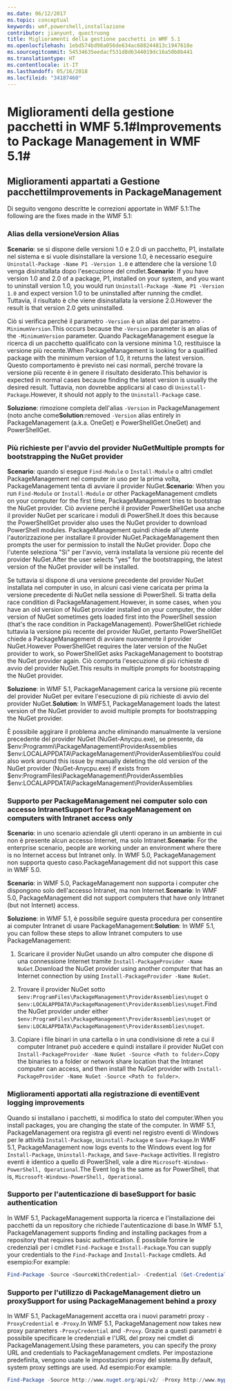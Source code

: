 ```yaml
---
ms.date: 06/12/2017
ms.topic: conceptual
keywords: wmf,powershell,installazione
contributor: jianyunt, quoctruong
title: Miglioramenti della gestione pacchetti in WMF 5.1
ms.openlocfilehash: 1ebd574bd98a056de634ac688244813c1947618e
ms.sourcegitcommit: 54534635eedacf531d8d6344019dc16a50b8b441
ms.translationtype: HT
ms.contentlocale: it-IT
ms.lasthandoff: 05/16/2018
ms.locfileid: "34187460"
---
```

# <a name="improvements-to-package-management-in-wmf-51"></a><span data-ttu-id="776f2-103">Miglioramenti della gestione pacchetti in WMF 5.1#</span><span class="sxs-lookup"><span data-stu-id="776f2-103">Improvements to Package Management in WMF 5.1#</span></span>

## <a name="improvements-in-packagemanagement"></a><span data-ttu-id="776f2-104">Miglioramenti appartati a Gestione pacchetti</span><span class="sxs-lookup"><span data-stu-id="776f2-104">Improvements in PackageManagement</span></span> ##
<span data-ttu-id="776f2-105">Di seguito vengono descritte le correzioni apportate in WMF 5.1:</span><span class="sxs-lookup"><span data-stu-id="776f2-105">The following are the fixes made in the WMF 5.1:</span></span>

### <a name="version-alias"></a><span data-ttu-id="776f2-106">Alias della versione</span><span class="sxs-lookup"><span data-stu-id="776f2-106">Version Alias</span></span>

<span data-ttu-id="776f2-107">**Scenario**: se si dispone delle versioni 1.0 e 2.0 di un pacchetto, P1, installate nel sistema e si vuole disinstallare la versione 1.0, è necessario eseguire `Uninstall-Package -Name P1 -Version 1.0` e attendere che la versione 1.0 venga disinstallata dopo l'esecuzione del cmdlet.</span><span class="sxs-lookup"><span data-stu-id="776f2-107">**Scenario**: If you have version 1.0 and 2.0 of a package, P1, installed on your system, and you want to uninstall version 1.0, you would run `Uninstall-Package -Name P1 -Version 1.0` and expect version 1.0 to be uninstalled after running the cmdlet.</span></span> <span data-ttu-id="776f2-108">Tuttavia, il risultato è che viene disinstallata la versione 2.0.</span><span class="sxs-lookup"><span data-stu-id="776f2-108">However the result is that version 2.0 gets uninstalled.</span></span>

<span data-ttu-id="776f2-109">Ciò si verifica perché il parametro `-Version` è un alias del parametro `-MinimumVersion`.</span><span class="sxs-lookup"><span data-stu-id="776f2-109">This occurs because the `-Version` parameter is an alias of the `-MinimumVersion` parameter.</span></span> <span data-ttu-id="776f2-110">Quando PackageManagement esegue la ricerca di un pacchetto qualificato con la versione minima 1.0, restituisce la versione più recente.</span><span class="sxs-lookup"><span data-stu-id="776f2-110">When PackageManagement is looking for a qualified package with the minimum version of 1.0, it returns the latest version.</span></span> <span data-ttu-id="776f2-111">Questo comportamento è previsto nei casi normali, perché trovare la versione più recente è in genere il risultato desiderato.</span><span class="sxs-lookup"><span data-stu-id="776f2-111">This behavior is expected in normal cases because finding the latest version is usually the desired result.</span></span> <span data-ttu-id="776f2-112">Tuttavia, non dovrebbe applicarsi al caso di `Uninstall-Package`.</span><span class="sxs-lookup"><span data-stu-id="776f2-112">However, it should not apply to the `Uninstall-Package` case.</span></span>

<span data-ttu-id="776f2-113">**Soluzione**: rimozione completa dell'alias `-Version` in PackageManagement (noto anche come</span><span class="sxs-lookup"><span data-stu-id="776f2-113">**Solution**:removed `-Version` alias entirely in PackageManagement (a.k.a.</span></span> <span data-ttu-id="776f2-114">OneGet) e PowerShellGet.</span><span class="sxs-lookup"><span data-stu-id="776f2-114">OneGet) and PowerShellGet.</span></span>

### <a name="multiple-prompts-for-bootstrapping-the-nuget-provider"></a><span data-ttu-id="776f2-115">Più richieste per l'avvio del provider NuGet</span><span class="sxs-lookup"><span data-stu-id="776f2-115">Multiple prompts for bootstrapping the NuGet provider</span></span>

<span data-ttu-id="776f2-116">**Scenario**: quando si esegue `Find-Module` o `Install-Module` o altri cmdlet PackageManagement nel computer in uso per la prima volta, PackageManagement tenta di avviare il provider NuGet.</span><span class="sxs-lookup"><span data-stu-id="776f2-116">**Scenario**: When you run `Find-Module` or `Install-Module` or other PackageManagement cmdlets on your computer for the first time, PackageManagement tries to bootstrap the NuGet provider.</span></span> <span data-ttu-id="776f2-117">Ciò avviene perché il provider PowerShellGet usa anche il provider NuGet per scaricare i moduli di PowerShell.</span><span class="sxs-lookup"><span data-stu-id="776f2-117">It does this because the PowerShellGet provider also uses the NuGet provider to download PowerShell modules.</span></span> <span data-ttu-id="776f2-118">PackageManagement quindi chiede all'utente l'autorizzazione per installare il provider NuGet.</span><span class="sxs-lookup"><span data-stu-id="776f2-118">PackageManagement then prompts the user for permission to install the NuGet provider.</span></span> <span data-ttu-id="776f2-119">Dopo che l'utente seleziona "Sì" per l'avvio, verrà installata la versione più recente del provider NuGet.</span><span class="sxs-lookup"><span data-stu-id="776f2-119">After the user selects "yes" for the bootstrapping, the latest version of the NuGet provider will be installed.</span></span>

<span data-ttu-id="776f2-120">Se tuttavia si dispone di una versione precedente del provider NuGet installata nel computer in uso, in alcuni casi viene caricata per prima la versione precedente di NuGet nella sessione di PowerShell. Si tratta della race condition di PackageManagement.</span><span class="sxs-lookup"><span data-stu-id="776f2-120">However, in some cases, when you have an old version of NuGet provider installed on your computer, the older version of NuGet sometimes gets loaded first into the PowerShell session (that's the race condition in PackageManagement).</span></span> <span data-ttu-id="776f2-121">PowerShellGet richiede tuttavia la versione più recente del provider NuGet, pertanto PowerShellGet chiede a PackageManagement di avviare nuovamente il provider NuGet.</span><span class="sxs-lookup"><span data-stu-id="776f2-121">However PowerShellGet requires the later version of the NuGet provider to work, so PowerShellGet asks PackageManagement to bootstrap the NuGet provider again.</span></span> <span data-ttu-id="776f2-122">Ciò comporta l'esecuzione di più richieste di avvio del provider NuGet.</span><span class="sxs-lookup"><span data-stu-id="776f2-122">This results in multiple prompts for bootstrapping the NuGet provider.</span></span>

<span data-ttu-id="776f2-123">**Soluzione**: in WMF 5.1, PackageManagement carica la versione più recente del provider NuGet per evitare l'esecuzione di più richieste di avvio del provider NuGet.</span><span class="sxs-lookup"><span data-stu-id="776f2-123">**Solution**: In WMF5.1, PackageManagement loads the latest version of the NuGet provider to avoid multiple prompts for bootstrapping the NuGet provider.</span></span>

<span data-ttu-id="776f2-124">È possibile aggirare il problema anche eliminando manualmente la versione precedente del provider NuGet (NuGet-Anycpu.exe), se presente, da $env:Programmi\PackageManagement\ProviderAssemblies $env:LOCALAPPDATA\PackageManagement\ProviderAssemblies</span><span class="sxs-lookup"><span data-stu-id="776f2-124">You could also work around this issue by manually deleting the old version of the NuGet provider (NuGet-Anycpu.exe) if exists from $env:ProgramFiles\PackageManagement\ProviderAssemblies $env:LOCALAPPDATA\PackageManagement\ProviderAssemblies</span></span>


### <a name="support-for-packagemanagement-on-computers-with-intranet-access-only"></a><span data-ttu-id="776f2-125">Supporto per PackageManagement nei computer solo con accesso Intranet</span><span class="sxs-lookup"><span data-stu-id="776f2-125">Support for PackageManagement on computers with Intranet access only</span></span>

<span data-ttu-id="776f2-126">**Scenario**: in uno scenario aziendale gli utenti operano in un ambiente in cui non è presente alcun accesso Internet, ma solo Intranet.</span><span class="sxs-lookup"><span data-stu-id="776f2-126">**Scenario**: For the enterprise scenario, people are working under an environment where there is no Internet access but Intranet only.</span></span> <span data-ttu-id="776f2-127">In WMF 5.0, PackageManagement non supporta questo caso.</span><span class="sxs-lookup"><span data-stu-id="776f2-127">PackageManagement did not support this case in WMF 5.0.</span></span>

<span data-ttu-id="776f2-128">**Scenario**: in WMF 5.0, PackageManagement non supporta i computer che dispongono solo dell'accesso Intranet, ma non Internet.</span><span class="sxs-lookup"><span data-stu-id="776f2-128">**Scenario**: In WMF 5.0, PackageManagement did not support computers that have only Intranet (but not Internet) access.</span></span>

<span data-ttu-id="776f2-129">**Soluzione**: in WMF 5.1, è possibile seguire questa procedura per consentire ai computer Intranet di usare PackageManagement:</span><span class="sxs-lookup"><span data-stu-id="776f2-129">**Solution**: In WMF 5.1, you can follow these steps to allow Intranet computers to use PackageManagement:</span></span>

1. <span data-ttu-id="776f2-130">Scaricare il provider NuGet usando un altro computer che dispone di una connessione Internet tramite `Install-PackageProvider -Name NuGet`.</span><span class="sxs-lookup"><span data-stu-id="776f2-130">Download the NuGet provider using another computer that has an Internet connection by using `Install-PackageProvider -Name NuGet`.</span></span>

2. <span data-ttu-id="776f2-131">Trovare il provider NuGet sotto `$env:ProgramFiles\PackageManagement\ProviderAssemblies\nuget`  o  `$env:LOCALAPPDATA\PackageManagement\ProviderAssemblies\nuget`.</span><span class="sxs-lookup"><span data-stu-id="776f2-131">Find the NuGet provider under either `$env:ProgramFiles\PackageManagement\ProviderAssemblies\nuget`  or  `$env:LOCALAPPDATA\PackageManagement\ProviderAssemblies\nuget`.</span></span>

3. <span data-ttu-id="776f2-132">Copiare i file binari in una cartella o in una condivisione di rete a cui il computer Intranet può accedere e quindi installare il provider NuGet con `Install-PackageProvider -Name NuGet -Source <Path to folder>`.</span><span class="sxs-lookup"><span data-stu-id="776f2-132">Copy the binaries to a folder or network share location that the Intranet computer can access, and then install the NuGet provider with `Install-PackageProvider -Name NuGet -Source <Path to folder>`.</span></span>


### <a name="event-logging-improvements"></a><span data-ttu-id="776f2-133">Miglioramenti apportati alla registrazione di eventi</span><span class="sxs-lookup"><span data-stu-id="776f2-133">Event logging improvements</span></span>

<span data-ttu-id="776f2-134">Quando si installano i pacchetti, si modifica lo stato del computer.</span><span class="sxs-lookup"><span data-stu-id="776f2-134">When you install packages, you are changing the state of the computer.</span></span> <span data-ttu-id="776f2-135">In WMF 5.1, PackageManagement ora registra gli eventi nel registro eventi di Windows per le attività `Install-Package`, `Uninstall-Package` e `Save-Package`.</span><span class="sxs-lookup"><span data-stu-id="776f2-135">In WMF 5.1, PackageManagement now logs events to the Windows event log for `Install-Package`, `Uninstall-Package`, and `Save-Package` activities.</span></span> <span data-ttu-id="776f2-136">Il registro eventi è identico a quello di PowerShell, vale a dire `Microsoft-Windows-PowerShell, Operational`.</span><span class="sxs-lookup"><span data-stu-id="776f2-136">The Event log  is the same as for PowerShell, that is, `Microsoft-Windows-PowerShell, Operational`.</span></span>

### <a name="support-for-basic-authentication"></a><span data-ttu-id="776f2-137">Supporto per l'autenticazione di base</span><span class="sxs-lookup"><span data-stu-id="776f2-137">Support for basic authentication</span></span>

<span data-ttu-id="776f2-138">In WMF 5.1, PackageManagement supporta la ricerca e l'installazione dei pacchetti da un repository che richiede l'autenticazione di base.</span><span class="sxs-lookup"><span data-stu-id="776f2-138">In WMF 5.1, PackageManagement supports finding and installing packages from a repository that requires basic authentication.</span></span> <span data-ttu-id="776f2-139">È possibile fornire le credenziali per i cmdlet `Find-Package` e `Install-Package`.</span><span class="sxs-lookup"><span data-stu-id="776f2-139">You can supply your credentials to the `Find-Package` and `Install-Package` cmdlets.</span></span> <span data-ttu-id="776f2-140">Ad esempio:</span><span class="sxs-lookup"><span data-stu-id="776f2-140">For example:</span></span>

``` PowerShell
Find-Package -Source <SourceWithCredential> -Credential (Get-Credential)
```
### <a name="support-for-using-packagemanagement-behind-a-proxy"></a><span data-ttu-id="776f2-141">Supporto per l'utilizzo di PackageManagement dietro un proxy</span><span class="sxs-lookup"><span data-stu-id="776f2-141">Support for using PackageManagement behind a proxy</span></span>

<span data-ttu-id="776f2-142">In WMF 5.1, PackageManagement accetta ora i nuovi parametri proxy `-ProxyCredential` e `-Proxy`.</span><span class="sxs-lookup"><span data-stu-id="776f2-142">In WMF 5.1, PackageManagement now takes new proxy parameters `-ProxyCredential` and `-Proxy`.</span></span> <span data-ttu-id="776f2-143">Grazie a questi parametri è possibile specificare le credenziali e l'URL del proxy nei cmdlet di PackageManagement.</span><span class="sxs-lookup"><span data-stu-id="776f2-143">Using these parameters, you can specify the proxy URL and credentials to PackageManagement cmdlets.</span></span> <span data-ttu-id="776f2-144">Per impostazione predefinita, vengono usate le impostazioni proxy del sistema.</span><span class="sxs-lookup"><span data-stu-id="776f2-144">By default, system proxy settings are used.</span></span> <span data-ttu-id="776f2-145">Ad esempio:</span><span class="sxs-lookup"><span data-stu-id="776f2-145">For example:</span></span>

``` PowerShell
Find-Package -Source http://www.nuget.org/api/v2/ -Proxy http://www.myproxyserver.com -ProxyCredential (Get-Credential)
```
